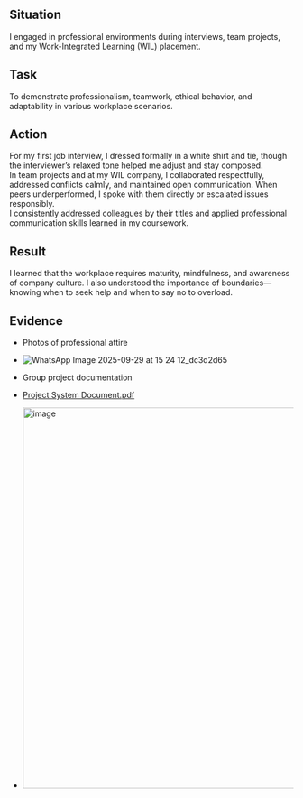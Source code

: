 ## Situation
I engaged in professional environments during interviews, team projects, and my Work-Integrated Learning (WIL) placement.

## Task
To demonstrate professionalism, teamwork, ethical behavior, and adaptability in various workplace scenarios.

## Action
For my first job interview, I dressed formally in a white shirt and tie, though the interviewer’s relaxed tone helped me adjust and stay composed.  
In team projects and at my WIL company, I collaborated respectfully, addressed conflicts calmly, and maintained open communication. When peers underperformed, I spoke with them directly or escalated issues responsibly.  
I consistently addressed colleagues by their titles and applied professional communication skills learned in my coursework.

## Result
I learned that the workplace requires maturity, mindfulness, and awareness of company culture. I also understood the importance of boundaries—knowing when to seek help and when to say no to overload.

## Evidence
- Photos of professional attire
-   ![WhatsApp Image 2025-09-29 at 15 24 12_dc3d2d65](https://github.com/user-attachments/assets/0d776d15-0410-4151-9a5e-520d945b5f61)

- Group project documentation
- [Project System Document.pdf](https://github.com/user-attachments/files/23109997/Project.System.Document.pdf)
- <img width="846" height="675" alt="image" src="https://github.com/user-attachments/assets/fad6107d-ca11-49cc-bff9-7cc35f6b264b" />


